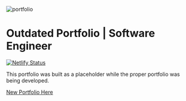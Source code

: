 ![portfolio](https://user-images.githubusercontent.com/55994508/83363899-a34bd580-a362-11ea-9dc6-a929fcdcb7d4.png)

# Outdated Portfolio | Software Engineer

[![Netlify Status](https://api.netlify.com/api/v1/badges/483ca5b5-44c4-4258-86a3-2e4802d342be/deploy-status)](https://app.netlify.com/sites/second-portfolio/deploys)

This portfolio was built as a placeholder while the proper portfolio was being developed.

[New Portfolio Here](https://www.rixiobarrios.com)

